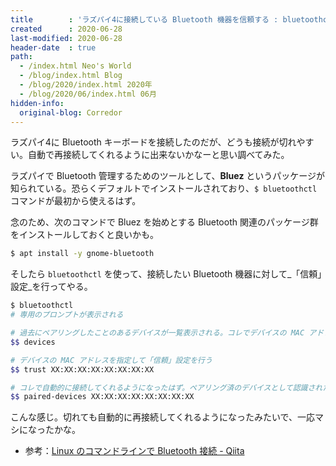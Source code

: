 ```yaml
---
title        : 'ラズパイ4に接続している Bluetooth 機器を信頼する : bluetoothctl'
created      : 2020-06-28
last-modified: 2020-06-28
header-date  : true
path:
  - /index.html Neo's World
  - /blog/index.html Blog
  - /blog/2020/index.html 2020年
  - /blog/2020/06/index.html 06月
hidden-info:
  original-blog: Corredor
---
```


ラズパイ4に Bluetooth キーボードを接続したのだが、どうも接続が切れやすい。自動で再接続してくれるように出来ないかなーと思い調べてみた。

ラズパイで Bluetooth 管理するためのツールとして、**Bluez** というパッケージが知られている。恐らくデフォルトでインストールされており、`$ bluetoothctl` コマンドが最初から使えるはず。

念のため、次のコマンドで Bluez を始めとする Bluetooth 関連のパッケージ群をインストールしておくと良いかも。

```bash
$ apt install -y gnome-bluetooth
```

そしたら `bluetoothctl` を使って、接続したい Bluetooth 機器に対して_「信頼」設定_を行ってやる。

```bash
$ bluetoothctl
# 専用のプロンプトが表示される

# 過去にペアリングしたことのあるデバイスが一覧表示される。コレでデバイスの MAC アドレスを取得する
$$ devices

# デバイスの MAC アドレスを指定して「信頼」設定を行う
$$ trust XX:XX:XX:XX:XX:XX:XX:XX

# コレで自動的に接続してくれるようになったはず。ペアリング済のデバイスとして認識されたか確認してみる
$$ paired-devices XX:XX:XX:XX:XX:XX:XX:XX
```

こんな感じ。切れても自動的に再接続してくれるようになったみたいで、一応マシになったかな。

- 参考：[Linux のコマンドラインで Bluetooth 接続 - Qiita](https://qiita.com/propella/items/6daf3c56e26f709b4141)
